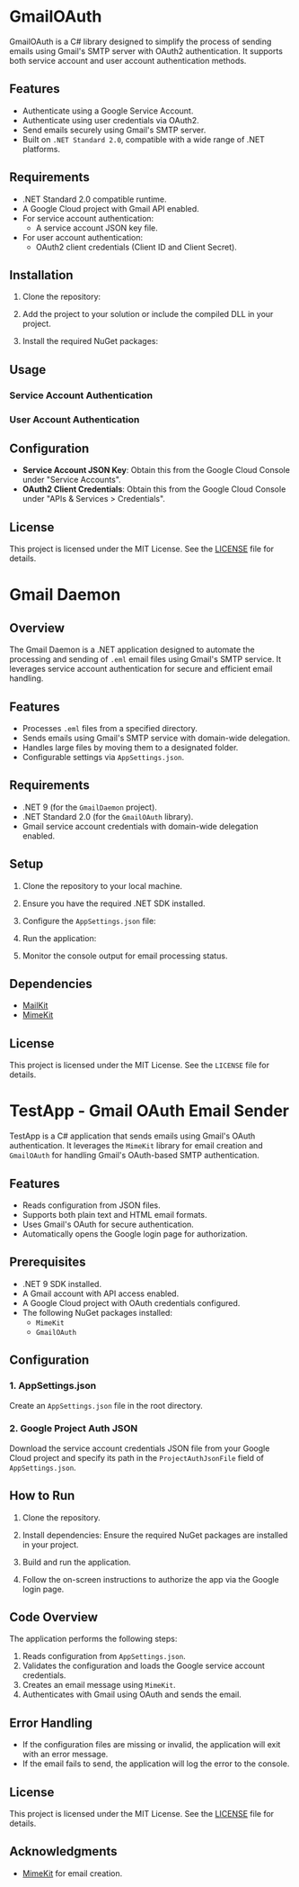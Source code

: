 # GmailOAuth

GmailOAuth is a C# library designed to simplify the process of sending emails using Gmail's SMTP server with OAuth2 authentication. It supports both service account and user account authentication methods.

## Features

- Authenticate using a Google Service Account.
- Authenticate using user credentials via OAuth2.
- Send emails securely using Gmail's SMTP server.
- Built on `.NET Standard 2.0`, compatible with a wide range of .NET platforms.

## Requirements

- .NET Standard 2.0 compatible runtime.
- A Google Cloud project with Gmail API enabled.
- For service account authentication:
  - A service account JSON key file.
- For user account authentication:
  - OAuth2 client credentials (Client ID and Client Secret).

## Installation

1. Clone the repository:
2. Add the project to your solution or include the compiled DLL in your project.

3. Install the required NuGet packages:
## Usage

### Service Account Authentication
### User Account Authentication
## Configuration

- **Service Account JSON Key**: Obtain this from the Google Cloud Console under "Service Accounts".
- **OAuth2 Client Credentials**: Obtain this from the Google Cloud Console under "APIs & Services > Credentials".

## License

This project is licensed under the MIT License. See the [LICENSE](LICENSE.txt) file for details.

# Gmail Daemon

## Overview
The Gmail Daemon is a .NET application designed to automate the processing and sending of `.eml` email files using Gmail's SMTP service. It leverages service account authentication for secure and efficient email handling.

## Features
- Processes `.eml` files from a specified directory.
- Sends emails using Gmail's SMTP service with domain-wide delegation.
- Handles large files by moving them to a designated folder.
- Configurable settings via `AppSettings.json`.

## Requirements
- .NET 9 (for the `GmailDaemon` project).
- .NET Standard 2.0 (for the `GmailOAuth` library).
- Gmail service account credentials with domain-wide delegation enabled.

## Setup
1. Clone the repository to your local machine.
2. Ensure you have the required .NET SDK installed.
3. Configure the `AppSettings.json` file:
   

2. Run the application:
   
3. Monitor the console output for email processing status.

## Dependencies
- [MailKit](https://github.com/jstedfast/MailKit)
- [MimeKit](https://github.com/jstedfast/MimeKit)

## License
This project is licensed under the MIT License. See the `LICENSE` file for details.

# TestApp - Gmail OAuth Email Sender

TestApp is a C# application that sends emails using Gmail's OAuth authentication. It leverages the `MimeKit` library for email creation and `GmailOAuth` for handling Gmail's OAuth-based SMTP authentication.

## Features
- Reads configuration from JSON files.
- Supports both plain text and HTML email formats.
- Uses Gmail's OAuth for secure authentication.
- Automatically opens the Google login page for authorization.

## Prerequisites
- .NET 9 SDK installed.
- A Gmail account with API access enabled.
- A Google Cloud project with OAuth credentials configured.
- The following NuGet packages installed:
  - `MimeKit`
  - `GmailOAuth`

## Configuration

### 1. AppSettings.json
Create an `AppSettings.json` file in the root directory.


### 2. Google Project Auth JSON
Download the service account credentials JSON file from your Google Cloud project and specify its path in the `ProjectAuthJsonFile` field of `AppSettings.json`.

## How to Run

1. Clone the repository.

2. Install dependencies:
   Ensure the required NuGet packages are installed in your project.

3. Build and run the application.

4. Follow the on-screen instructions to authorize the app via the Google login page.

## Code Overview

The application performs the following steps:
1. Reads configuration from `AppSettings.json`.
2. Validates the configuration and loads the Google service account credentials.
3. Creates an email message using `MimeKit`.
4. Authenticates with Gmail using OAuth and sends the email.

## Error Handling
- If the configuration files are missing or invalid, the application will exit with an error message.
- If the email fails to send, the application will log the error to the console.

## License
This project is licensed under the MIT License. See the [LICENSE](LICENSE.txt) file for details.

## Acknowledgments
- [MimeKit](https://github.com/jstedfast/MimeKit) for email creation.
